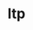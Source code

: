 ---
permalink: /engineering/projects/ltp/
project_link_name: ltp
project_url: https://github.com/linux-test-project/ltp/commit/
statsAvailable: 'false'
title: ltp
---